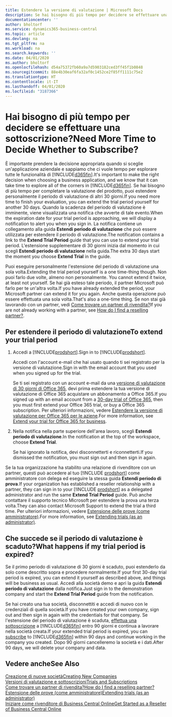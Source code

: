 ```yaml
---
title: Estendere la versione di valutazione | Microsoft Docs
description: Se hai bisogno di più tempo per decidere se effettuare una sottoscrizione, puoi estendere la versione di valutazione.
documentationcenter: ''
author: bholtorf
ms.service: dynamics365-business-central
ms.topic: article
ms.devlang: na
ms.tgt_pltfrm: na
ms.workload: na
ms.search.keywords: ''
ms.date: 04/01/2020
ms.author: bholtorf
ms.openlocfilehash: d54a75372fb60a9a7d5903182ced3ff45f1b0848
ms.sourcegitcommit: 88e4b30eaf6fa32af0c1452ce2f85ff1111c75e2
ms.translationtype: HT
ms.contentlocale: it-IT
ms.lasthandoff: 04/01/2020
ms.locfileid: "3187366"
---
```

# <a name="need-more-time-to-decide-whether-to-subscribe"></a><span data-ttu-id="79d6a-103">Hai bisogno di più tempo per decidere se effettuare una sottoscrizione?</span><span class="sxs-lookup"><span data-stu-id="79d6a-103">Need More Time to Decide Whether to Subscribe?</span></span>
<span data-ttu-id="79d6a-104">È importante prendere la decisione appropriata quando si sceglie un'applicazione aziendale e sappiamo che ci vuole tempo per esplorare tutte le funzionalità di [!INCLUDE[d365fin](includes/d365fin_md.md)].</span><span class="sxs-lookup"><span data-stu-id="79d6a-104">It's important to make the right decision when choosing a business application, and we know that it can take time to explore all of the corners in [!INCLUDE[d365fin](includes/d365fin_md.md)].</span></span> <span data-ttu-id="79d6a-105">Se hai bisogno di più tempo per completare la valutazione del prodotto, puoi estendere personalmente il periodo di valutazione di altri 30 giorni.</span><span class="sxs-lookup"><span data-stu-id="79d6a-105">If you need more time to finish your evaluation, you can extend the trial period yourself for another 30 days.</span></span> <span data-ttu-id="79d6a-106">Quando la scadenza del periodo di valutazione è imminente, viene visualizzata una notifica che avverte di tale evento.</span><span class="sxs-lookup"><span data-stu-id="79d6a-106">When the expiration date for your trial period is approaching, we will display a notification to alert you when you sign in.</span></span> <span data-ttu-id="79d6a-107">La notifica contiene un collegamento alla guida **Estendi periodo di valutazione** che può essere utilizzata per estendere il periodo di valutazione.</span><span class="sxs-lookup"><span data-stu-id="79d6a-107">The notification contains a link to the **Extend Trial Period** guide that you can use to extend your trial period.</span></span> <span data-ttu-id="79d6a-108">L'estensione supplementare di 30 giorni inizia dal momento in cui scegli **Estendi periodo di valutazione** nella guida.</span><span class="sxs-lookup"><span data-stu-id="79d6a-108">The extra 30 days start the moment you choose **Extend Trial** in the guide.</span></span>

<span data-ttu-id="79d6a-109">Puoi eseguire personalmente l'estensione del periodo di valutazione una sola volta.</span><span class="sxs-lookup"><span data-stu-id="79d6a-109">Extending the trial period yourself is a one time-thing though.</span></span> <span data-ttu-id="79d6a-110">Non puoi farlo due volte, almeno non personalmente. </span><span class="sxs-lookup"><span data-stu-id="79d6a-110">You cannot extend it twice, at least not yourself.</span></span> <span data-ttu-id="79d6a-111">Se hai già esteso tale periodo, il partner Microsoft può farlo per te un'altra volta.</span><span class="sxs-lookup"><span data-stu-id="79d6a-111">If you have already extended the period, your Microsoft partner can extend it for you again.</span></span> <span data-ttu-id="79d6a-112">Anche questa operazione può essere effettuata una sola volta.</span><span class="sxs-lookup"><span data-stu-id="79d6a-112">That's also a one-time thing.</span></span> <span data-ttu-id="79d6a-113">Se non stai già lavorando con un partner, vedi [Come trovare un partner di rivendita?](across-faq.md#findpartner)</span><span class="sxs-lookup"><span data-stu-id="79d6a-113">If you are not already working with a partner, see [How do I find a reselling partner?](across-faq.md#findpartner).</span></span>  

## <a name="to-extend-your-trial-period"></a><span data-ttu-id="79d6a-114">Per estendere il periodo di valutazione</span><span class="sxs-lookup"><span data-stu-id="79d6a-114">To extend your trial period</span></span>

1. <span data-ttu-id="79d6a-115">Accedi a [!INCLUDE[prodshort](includes/prodshort.md)].</span><span class="sxs-lookup"><span data-stu-id="79d6a-115">Sign in to [!INCLUDE[prodshort](includes/prodshort.md)].</span></span>

    <span data-ttu-id="79d6a-116">Accedi con l'account e-mail che hai usato quando ti sei registrato per la versione di valutazione.</span><span class="sxs-lookup"><span data-stu-id="79d6a-116">Sign in with the email account that you used when you signed up for the trial.</span></span>  

    <span data-ttu-id="79d6a-117">Se ti sei registrato con un account e-mail da una [versione di valutazione di 30 giorni di Office 365](/microsoft-365/commerce/sign-up-for-office-365-trial), devi prima estendere la tua versione di valutazione di Office 365 acquistare un abbonamento a Office 365.</span><span class="sxs-lookup"><span data-stu-id="79d6a-117">If you signed up with an email account from a [30-day trial of Office 365](/microsoft-365/commerce/sign-up-for-office-365-trial), then you must first extend your Office 365 trial, or buy a Office 365 subscription.</span></span> <span data-ttu-id="79d6a-118">Per ulteriori informazioni, vedere [Estendere la versione di valutazione per Office 365 per le aziene](/microsoft-365/commerce/extend-your-trial).</span><span class="sxs-lookup"><span data-stu-id="79d6a-118">For more information, see [Extend your trial for Office 365 for business](/microsoft-365/commerce/extend-your-trial).</span></span>
2. <span data-ttu-id="79d6a-119">Nella notifica nella parte superiore dell'area lavoro, scegli **Estendi periodo di valutazione**.</span><span class="sxs-lookup"><span data-stu-id="79d6a-119">In the notification at the top of the workspace, choose **Extend Trial**.</span></span>

    <span data-ttu-id="79d6a-120">Se hai ignorato la notifica, devi disconnetterti e riconnetterti.</span><span class="sxs-lookup"><span data-stu-id="79d6a-120">If you dismissed the notification, you must sign out and then sign in again.</span></span>

<span data-ttu-id="79d6a-121">Se la tua organizzazione ha stabilito una relazione di rivenditore con un partner, questi può accedere al tuo [!INCLUDE [prodshort](includes/prodshort.md)] come amministratore con delega ed eseguire la stessa guida **Estendi periodo di prova**.</span><span class="sxs-lookup"><span data-stu-id="79d6a-121">If your organization has established a reseller relationship with a partner, they can sign in to your [!INCLUDE [prodshort](includes/prodshort.md)] as a delegated administrator and run the same **Extend Trial Period** guide.</span></span> <span data-ttu-id="79d6a-122">Può anche contattare il supporto tecnico Microsoft per estendere la prova una terza volta.</span><span class="sxs-lookup"><span data-stu-id="79d6a-122">They can also contact Microsoft Support to extend the trial a third time.</span></span> <span data-ttu-id="79d6a-123">Per ulteriori informazioni, vedere [Estensione delle prove (come amministratore)](/dynamics365/business-central/dev-itpro/administration/tenant-administration#extending-trials).</span><span class="sxs-lookup"><span data-stu-id="79d6a-123">For more information, see [Extending trials (as an administrator)](/dynamics365/business-central/dev-itpro/administration/tenant-administration#extending-trials).</span></span>  

## <a name="what-happens-if-my-trial-period-is-expired"></a><span data-ttu-id="79d6a-124">Che succede se il periodo di valutazione è scaduto?</span><span class="sxs-lookup"><span data-stu-id="79d6a-124">What happens if my trial period is expired?</span></span>

<span data-ttu-id="79d6a-125">Se il primo periodo di valutazione di 30 giorni è scaduto, puoi estenderlo da solo come descritto sopra e procedere normalmente.</span><span class="sxs-lookup"><span data-stu-id="79d6a-125">If your first 30-day trial period is expired, you can extend it yourself as described above, and things will be business as usual.</span></span> <span data-ttu-id="79d6a-126">Accedi alla società demo e apri la guida **Estendi periodo di valutazione** dalla notifica.</span><span class="sxs-lookup"><span data-stu-id="79d6a-126">Just sign in to the demonstration company and start the **Extend Trial Period** guide from the notification.</span></span>  

<span data-ttu-id="79d6a-127">Se hai creato una tua società, disconnettiti e accedi di nuovo con le credenziali di quella società.</span><span class="sxs-lookup"><span data-stu-id="79d6a-127">If you have created your own company, sign out and then sign in again with the credentials for that company.</span></span> <span data-ttu-id="79d6a-128">Se l'estensione del periodo di valutazione è scaduta, [effettua una sottoscrizione](https://go.microsoft.com/fwlink/?linkid=828659) a [!INCLUDE[d365fin](includes/d365fin_md.md)] entro 90 giorni e continua a lavorare nella società creata.</span><span class="sxs-lookup"><span data-stu-id="79d6a-128">If your extended trial period is expired, you can [subscribe](https://go.microsoft.com/fwlink/?linkid=828659) to [!INCLUDE[d365fin](includes/d365fin_md.md)] within 90 days and continue working in the company you created.</span></span> <span data-ttu-id="79d6a-129">Dopo 90 giorni cancelleremo la società e i dati.</span><span class="sxs-lookup"><span data-stu-id="79d6a-129">After 90 days, we will delete your company and data.</span></span>  

## <a name="see-also"></a><span data-ttu-id="79d6a-130">Vedere anche</span><span class="sxs-lookup"><span data-stu-id="79d6a-130">See Also</span></span>

[<span data-ttu-id="79d6a-131">Creazione di nuove società</span><span class="sxs-lookup"><span data-stu-id="79d6a-131">Creating New Companies</span></span>](about-new-company.md)  
[<span data-ttu-id="79d6a-132">Versioni di valutazione e sottoscrizioni</span><span class="sxs-lookup"><span data-stu-id="79d6a-132">Trials and Subscriptions</span></span>](across-preview.md)  
[<span data-ttu-id="79d6a-133">Come trovare un partner di rivendita?</span><span class="sxs-lookup"><span data-stu-id="79d6a-133">How do I find a reselling partner?</span></span>](across-faq.md#findpartner)  
[<span data-ttu-id="79d6a-134">Estensione delle prove (come amministratore)</span><span class="sxs-lookup"><span data-stu-id="79d6a-134">Extending trials (as an administrator)</span></span>](/dynamics365/business-central/dev-itpro/administration/tenant-administration#extending-trials)  
[<span data-ttu-id="79d6a-135">Iniziare come rivenditore di Business Central Online</span><span class="sxs-lookup"><span data-stu-id="79d6a-135">Get Started as a Reseller of Business Central Online</span></span>](/dynamics365/business-central/dev-itpro/administration/get-started-online)  
